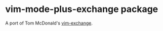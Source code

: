 # vim-mode-plus-exchange package

A port of Tom McDonald's [vim-exchange](https://github.com/tommcdo/vim-exchange).
